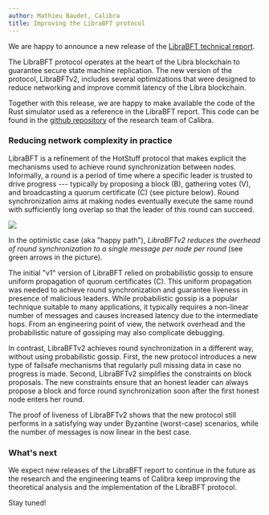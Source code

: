 ```yaml
---
author: Mathieu Baudet, Calibra
title: Improving the LibraBFT protocol
---
```

<script>
    let items = document.getElementsByClassName("post-meta");   
    for (var i = items.length - 1; i >= 0; i--) {
        if (items[i].innerHTML = '<p class="post-meta">August 14, 2019</p>') items[i].innerHTML = '<p class="post-meta">September 26, 2019</p>';
    }
    var slug = location.pathname.slice(location.pathname.lastIndexOf('/')+1);
    var redirect = 'https://libra.org/en-US/blog/' + slug;
    window.location = redirect;    
</script>

We are happy to announce a new release of the [LibraBFT technical report](https://developers.libra.org/docs/state-machine-replication-paper).

The LibraBFT protocol operates at the heart of the Libra blockchain to guarantee secure state machine replication. The new version of the protocol, LibraBFTv2, includes several optimizations that were designed to reduce networking and improve commit latency of the Libra blockchain.

Together with this release, we are happy to make available the code of the Rust simulator used as a reference in the LibraBFT report. This code can be found in the [github repository](https://github.com/calibra/research) of the research team of Calibra.

### Reducing network complexity in practice

LibraBFT is a refinement of the HotStuff protocol that makes explicit the mechanisms used to achieve round synchronization between nodes. Informally, a round is a period of time where a specific leader is trusted to drive progress --- typically by proposing a block (B), gathering votes (V), and broadcasting a quorum certificate (C) (see picture below). Round synchronization aims at making nodes eventually execute the same round with sufficiently long overlap so that the leader of this round can succeed.

![](https://libra.org/wp-content/uploads/2019/09/libraBFT2.png)

In the optimistic case (aka "happy path"), *LibraBFTv2 reduces the
overhead of round synchronization to a single message per node per
round* (see green arrows in the picture).

The initial "v1" version of LibraBFT relied on probabilistic gossip to ensure uniform propagation of quorum certificates (C). This uniform propagation was needed to achieve round synchronization and guarantee liveness in presence of malicious leaders. While probabilistic gossip is a popular technique suitable to many applications, it typically requires a non-linear number of messages and causes increased latency due to the intermediate hops. From an engineering point of view, the network overhead and the probabilistic nature of gossiping may also complicate debugging.

In contrast, LibraBFTv2 achieves round synchronization in a different way, without using probabilistic gossip. First, the new protocol introduces a new type of failsafe mechanisms that regularly pull missing data in case no progress is made. Second, LibraBFTv2 simplifies the constraints on block proposals. The new constraints ensure that an honest leader can always propose a block and force round synchronization soon after the first honest node enters her round.

The proof of liveness of LibraBFTv2 shows that the new protocol still performs in a satisfying way under Byzantine (worst-case) scenarios, while the number of messages is now linear in the best case.

### What's next

We expect new releases of the LibraBFT report to continue in the future as the research and the engineering teams of Calibra keep improving the theoretical analysis and the implementation of the LibraBFT protocol.

Stay tuned!
